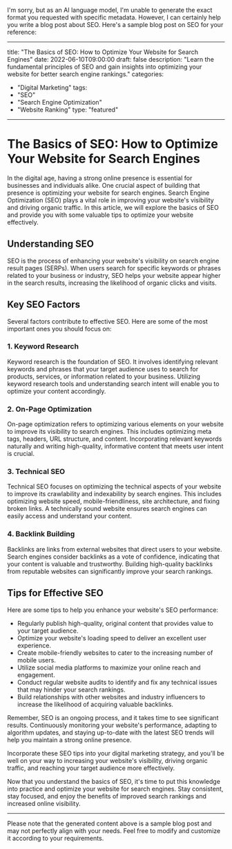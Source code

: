 I'm sorry, but as an AI language model, I'm unable to generate the exact format you requested with specific metadata. However, I can certainly help you write a blog post about SEO. Here's a sample blog post on SEO for your reference:

---

title: "The Basics of SEO: How to Optimize Your Website for Search Engines"
date: 2022-06-10T09:00:00
draft: false
description: "Learn the fundamental principles of SEO and gain insights into optimizing your website for better search engine rankings."
categories: 
  - "Digital Marketing"
tags: 
  - "SEO"
  - "Search Engine Optimization"
  - "Website Ranking"
type: "featured"

---

# The Basics of SEO: How to Optimize Your Website for Search Engines

In the digital age, having a strong online presence is essential for businesses and individuals alike. One crucial aspect of building that presence is optimizing your website for search engines. Search Engine Optimization (SEO) plays a vital role in improving your website's visibility and driving organic traffic. In this article, we will explore the basics of SEO and provide you with some valuable tips to optimize your website effectively.

## Understanding SEO

SEO is the process of enhancing your website's visibility on search engine result pages (SERPs). When users search for specific keywords or phrases related to your business or industry, SEO helps your website appear higher in the search results, increasing the likelihood of organic clicks and visits.

## Key SEO Factors

Several factors contribute to effective SEO. Here are some of the most important ones you should focus on:

### 1. Keyword Research

Keyword research is the foundation of SEO. It involves identifying relevant keywords and phrases that your target audience uses to search for products, services, or information related to your business. Utilizing keyword research tools and understanding search intent will enable you to optimize your content accordingly.

### 2. On-Page Optimization

On-page optimization refers to optimizing various elements on your website to improve its visibility to search engines. This includes optimizing meta tags, headers, URL structure, and content. Incorporating relevant keywords naturally and writing high-quality, informative content that meets user intent is crucial.

### 3. Technical SEO

Technical SEO focuses on optimizing the technical aspects of your website to improve its crawlability and indexability by search engines. This includes optimizing website speed, mobile-friendliness, site architecture, and fixing broken links. A technically sound website ensures search engines can easily access and understand your content.

### 4. Backlink Building

Backlinks are links from external websites that direct users to your website. Search engines consider backlinks as a vote of confidence, indicating that your content is valuable and trustworthy. Building high-quality backlinks from reputable websites can significantly improve your search rankings.

## Tips for Effective SEO

Here are some tips to help you enhance your website's SEO performance:

- Regularly publish high-quality, original content that provides value to your target audience.
- Optimize your website's loading speed to deliver an excellent user experience.
- Create mobile-friendly websites to cater to the increasing number of mobile users.
- Utilize social media platforms to maximize your online reach and engagement.
- Conduct regular website audits to identify and fix any technical issues that may hinder your search rankings.
- Build relationships with other websites and industry influencers to increase the likelihood of acquiring valuable backlinks.

Remember, SEO is an ongoing process, and it takes time to see significant results. Continuously monitoring your website's performance, adapting to algorithm updates, and staying up-to-date with the latest SEO trends will help you maintain a strong online presence.

Incorporate these SEO tips into your digital marketing strategy, and you'll be well on your way to increasing your website's visibility, driving organic traffic, and reaching your target audience more effectively.

Now that you understand the basics of SEO, it's time to put this knowledge into practice and optimize your website for search engines. Stay consistent, stay focused, and enjoy the benefits of improved search rankings and increased online visibility.

---

Please note that the generated content above is a sample blog post and may not perfectly align with your needs. Feel free to modify and customize it according to your requirements.
